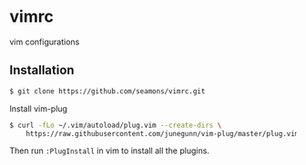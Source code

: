 # vimrc

vim configurations

## Installation

```sh
$ git clone https://github.com/seamons/vimrc.git
```

Install vim-plug

```sh
$ curl -fLo ~/.vim/autoload/plug.vim --create-dirs \
    https://raw.githubusercontent.com/junegunn/vim-plug/master/plug.vim
```
Then run `:PlugInstall` in vim to install all the plugins.
